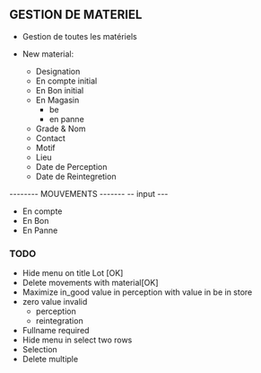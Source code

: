 ## GESTION DE MATERIEL
- Gestion de toutes les matériels

- New material:
    - Designation
    - En compte initial
    - En Bon initial
    - En Magasin
        - be
        - en panne
    - Grade & Nom
    - Contact
    - Motif
    - Lieu
    - Date de Perception
    - Date de Reintegretion

-------- MOUVEMENTS -------
-- input ---
- En compte
- En Bon
- En Panne

### TODO
- Hide menu on title Lot [OK]
- Delete movements with material[OK]
- Maximize in_good value in perception with value in be in store
- zero value invalid
    - perception
    - reintegration
- Fullname required
- Hide menu in select two rows
- Selection
- Delete multiple